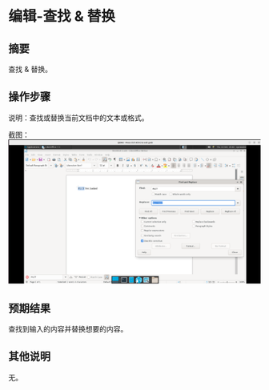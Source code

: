 # 编辑-查找 & 替换

## 摘要

查找 & 替换。

## 操作步骤

说明：查找或替换当前文档中的文本或格式。

截图：![image](./images/z30.png)

## 预期结果

查找到输入的内容并替换想要的内容。

## 其他说明

无。

